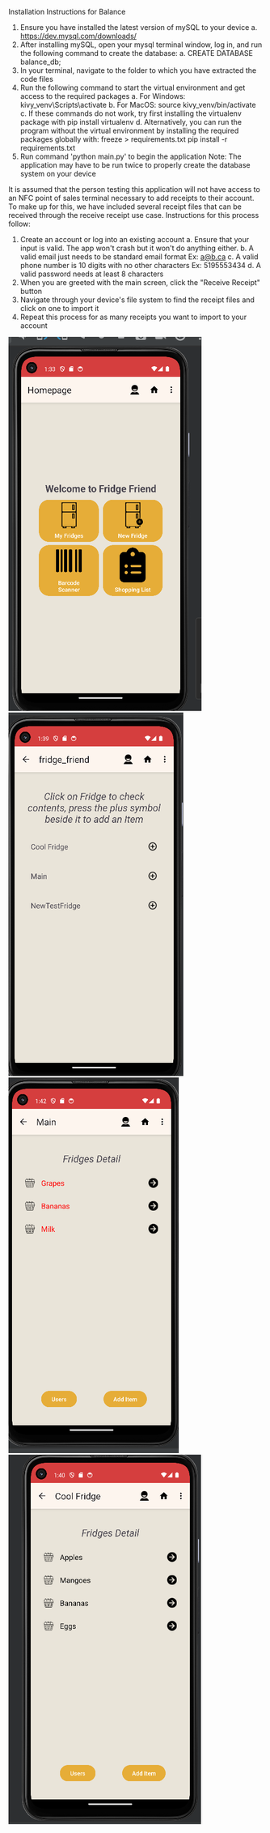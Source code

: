 Installation Instructions for Balance

1. Ensure you have installed the latest version of mySQL to your device
    a. https://dev.mysql.com/downloads/
2. After installing mySQL, open your mysql terminal window, log in, and run the following command to create the database:
    a. CREATE DATABASE balance_db;
2. In your terminal, navigate to the folder to which you have extracted the code files
3. Run the following command to start the virtual environment and get access to the required packages
    a. For Windows: kivy_venv\Scripts\activate
    b. For MacOS:   source kivy_venv/bin/activate
    c. If these commands do not work, try first installing the virtualenv package with pip install virtualenv
    d. Alternatively, you can run the program without the virtual environment by installing the required packages globally
       with: 
          freeze > requirements.txt
          pip install -r requirements.txt
4. Run command 'python main.py' to begin the application
    Note: The application may have to be run twice to properly create the database system on your device


It is assumed that the person testing this application will not have access to an NFC point of sales terminal necessary
to add receipts to their account. To make up for this, we have included several receipt files that can be received
through the receive receipt use case. Instructions for this process follow:
1. Create an account or log into an existing account
    a. Ensure that your input is valid. The app won't crash but it won't do anything either.
    b. A valid email just needs to be standard email format Ex: a@b.ca
    c. A valid phone number is 10 digits with no other characters Ex: 5195553434
    d. A valid password needs at least 8 characters
2. When you are greeted with the main screen, click the "Receive Receipt" button
3. Navigate through your device's file system to find the receipt files and click on one to import it
4. Repeat this process for as many receipts you want to import to your account

![Homepage image](Homepage_image.png)
![Fridges Page](Fridges_Page.png)
![Expired Items Page](Expired_Items_Page.png)
![Fridge Detail image](Fridge_Detail_image.png)
